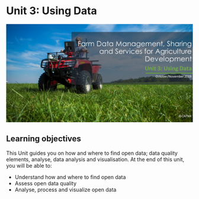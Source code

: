# Unit 3: Using Data

![](../.gitbook/assets/picture-1%20%286%29.png)

## **Learning objectives**

This Unit guides you on how and where to find open data; data quality elements, analyse, data analysis and visualisation. At the end of this unit, you will be able to:

* Understand how and where to find open data
* Assess open data quality
* Analyse, process and visualize open data



